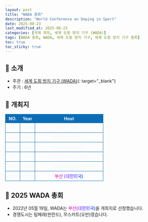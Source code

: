 ```yaml
---
layout: post
title: "WADA 총회"
description: "World Conference on Doping in Sport"
date: 2025-08-23
last_modified_at: 2025-08-23
categories: [국제 회의, 세계 도핑 방지 기구 (WADA)]
tags: [WADA 총회, WADA, 세계 도핑 방지 기구, 세계 도핑 방지 기구 총회]
toc: true
toc_sticky: true
---
```

<style>
    /* 테이블 서식 */
    table {
        width: 100%;
        border-collapse: collapse;
        font-size: 14px;
        color: #f0f6fc;
      }
      th, td {
        border: 1px solid #0B6DB7;
        padding: 5px;
        text-align: center;
        font-weight: normal;
      }
</style>
## 📜 소개
* 주관 : [세계 도핑 방지 기구 (WADA)](https://www.wada-ama.org/en){: target="_blank"}
* 주기 : 6년

## 📜 개최지
<html>

<head>
    <meta charset="UTF-8">
</head>

<body>
    <table>
        <tr style="background: #0B6DB7;">
            <th style="width: 15%; font-weight: bold;">NO.</th>
            <th style="width: 15%; font-weight: bold;">Year</th>
            <th style="width: 70%; font-weight: bold;">Host</th>
        </tr>
        <tr>
            <th>1st</th>
            <th>1999</th>
            <th>로잔 (스위스)</th>
        </tr>
        <tr>
            <th>2nd</th>
            <th>2003</th>
            <th>코펜하겐 (덴마크)</th>
        </tr>
        <tr>
            <th>3rd</th>
            <th>2007</th>
            <th>마드리드 (스페인)</th>
        </tr>
        <tr>
            <th>4th</th>
            <th>2013</th>
            <th>요하네스버그 (남아공)</th>
        </tr>
        <tr>
            <th>5th</th>
            <th>2019</th>
            <th>카토비체 (폴란드)</th>
        </tr>
        <tr>
            <th>6th</th>
            <th>2025</th>
            <th><span style="background: text linear-gradient(to right, #FF43A8, #BE5DFA, #776CFF, #4172F2); font-weight: bold; -webkit-background-clip: text; -webkit-text-fill-color: transparent;">부산 (대한민국)</span></th>
        </tr>
    </table>
</body>

</html>

## 📜 2025 WADA 총회
* 2022년 05월 19일, WADA는 <span style="background: text linear-gradient(to right, #FF43A8, #BE5DFA, #776CFF, #4172F2); font-weight: bold; -webkit-background-clip: text; -webkit-text-fill-color: transparent;">부산(대한민국)</span>을 개최지로 선정했습니다.
* 경쟁도시는 탐페레(핀란드), 무스카트(오만)였습니다.
